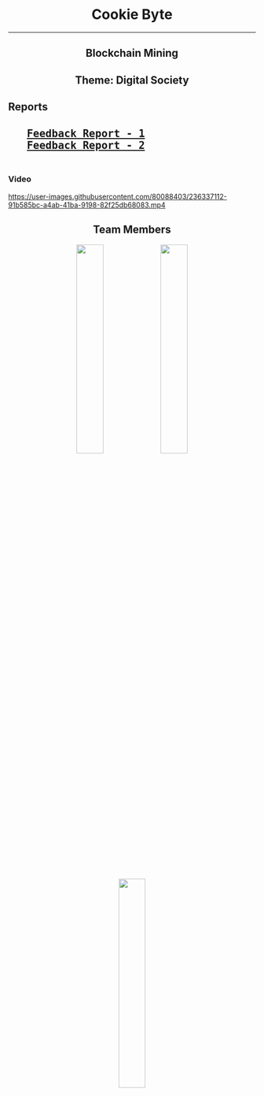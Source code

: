 <div align='center'>
  <h1>Cookie Byte</h1>
  <hr/>
  <h2>Blockchain Mining</h2>
  <h2>Theme: Digital Society</h2>
 </div>
<div>
 <h2>Reports<h2>
   <pre>
   <a href="https://github.com/vaishnavi-3969/Buffer-4.0-1/blob/main/Cookie%20Byte_TY_12/15_days_report_1.docx.pdf">Feedback Report - 1</a>
   <a href="https://github.com/vaishnavi-3969/Buffer-4.0-1/blob/main/Cookie%20Byte_TY_12/Feedback%20Report%20Part-2.pdf">Feedback Report - 2</a>
   </pre>
</div>

### Video
https://user-images.githubusercontent.com/80088403/236337112-91b585bc-a4ab-41ba-9198-82f25db68083.mp4

<div align='center'>
  <h2>Team Members</h2>
<img src = "http://github-profile-summary-cards.vercel.app/api/cards/profile-details?username=sapnakirad03&theme=dark" width=33%/>
<img src = "http://github-profile-summary-cards.vercel.app/api/cards/profile-details?username=jadhav-shreya&theme=dark" width=33%/>
<img src = "http://github-profile-summary-cards.vercel.app/api/cards/profile-details?username=vaishnavi-3969&theme=dark" width=33%/>
</div>
